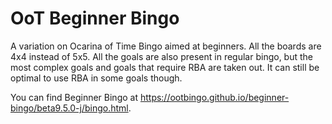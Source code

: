 # OoT Beginner Bingo
A variation on Ocarina of Time Bingo aimed at beginners. All the boards are 4x4 instead of 5x5. All the goals are also present in regular bingo, but the most complex goals and goals that require RBA are taken out. It can still be optimal to use RBA in some goals though.

You can find Beginner Bingo at https://ootbingo.github.io/beginner-bingo/beta9.5.0-j/bingo.html.
